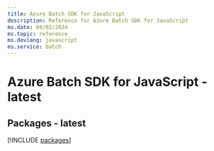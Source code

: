 ```yaml
---
title: Azure Batch SDK for JavaScript
description: Reference for Azure Batch SDK for JavaScript
ms.date: 04/02/2024
ms.topic: reference
ms.devlang: javascript
ms.service: batch
---
```

# Azure Batch SDK for JavaScript - latest
## Packages - latest
[!INCLUDE [packages](batch-index.md)]